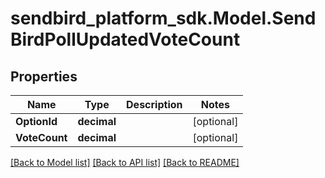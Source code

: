 
# sendbird_platform_sdk.Model.SendBirdPollUpdatedVoteCount

## Properties

Name | Type | Description | Notes
------------ | ------------- | ------------- | -------------
**OptionId** | **decimal** |  | [optional] 
**VoteCount** | **decimal** |  | [optional] 

[[Back to Model list]](../README.md#documentation-for-models)
[[Back to API list]](../README.md#documentation-for-api-endpoints)
[[Back to README]](../README.md)

